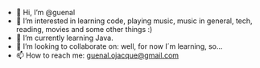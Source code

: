 - 👋 Hi, I’m @guenal
- 👀 I’m interested in learning code, playing music, music in general, tech, reading, movies and some other things :)
- 🌱 I’m currently learning Java.
- 💞️ I’m looking to collaborate on: well, for now I´m learning, so...
- 📫 How to reach me: guenal.ojacque@gmail.com

<!---
guenal/guenal is a ✨ special ✨ repository because its `README.md` (this file) appears on your GitHub profile.
You can click the Preview link to take a look at your changes.
--->
